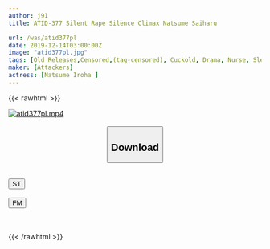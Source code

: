 ```yaml
---
author: j91
title: ATID-377 Silent Rape Silence Climax Natsume Saiharu

url: /was/atid377pl
date: 2019-12-14T03:00:00Z
image: "atid377pl.jpg"
tags: [Old Releases,Censored,(tag-censored), Cuckold, Drama, Nurse, Slender ]
maker: [Attackers]
actress: [Natsume Iroha ]
---
```



{{< rawhtml >}}

<div class="video" data-videoid="YVJvrd9Bvxs2dz">
    <a href="javascript:;">
        <img src="/was/atid377pl/atid377pl.jpg" width="WIDTH" height="HEIGHT" alt="atid377pl.mp4" loading="lazy">
    </a>
</div>

<script type="text/javascript" src="https://j91.asia/asset/on-demand-st.js"></script>

<br>
  <link rel="stylesheet" href="https://j91.asia/asset/bs5.css">
  
  <center>
  <button class="btn btn-primary" type="button" data-bs-toggle="collapse" data-bs-target=".multi-collapse" aria-expanded="false" aria-controls="multiCollapseExample1 multiCollapseExample2"><h2>Download</h2></button></center>
</p>
<div class="row">
  <div class="col">
    <div class="collapse multi-collapse" id="multiCollapseExample1">
      <div class="card card-body">
	      	      <br>
<div class="buttons">  
<a href="https://streamtape.to/v/YVJvrd9Bvxs2dz" target="_blank"><button class="btn-hover color-3"><i class="fa fa-download"></i> ST</button></a></div>
    </div>
  </div>
</div>
  <div class="col">
    <div class="collapse multi-collapse" id="multiCollapseExample2">
      <div class="card card-body">
	      <br>
<div class="buttons">
    <a href="https://filemoon.sx/d/fqcmdefqjqj8" target="_blank"><button class="btn-hover color-8"><i class="fa fa-download"></i> FM</button></a></div>
<br><br>
      </div>
    </div>
  </div>
</div>

{{< /rawhtml >}}